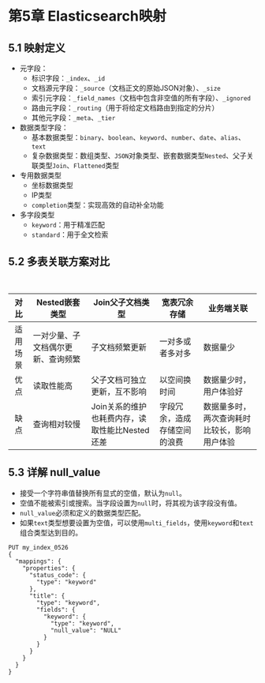 # 第5章 Elasticsearch映射

## 5.1 映射定义

- 元字段：
  - 标识字段：`_index`、`_id`
  - 文档源元字段：`_source`（文档正文的原始JSON对象）、`_size`
  - 索引元字段：`_field_names`（文档中包含非空值的所有字段）、`_ignored`
  - 路由元字段：`_routing`（用于将给定文档路由到指定的分片）
  - 其他元字段：`_meta`、`_tier`  
- 数据类型字段：
  - 基本数据类型：`binary`、`boolean`、`keyword`、`number`、`date`、`alias`、`text`
  - 复杂数据类型：数组类型、`JSON`对象类型、嵌套数据类型`Nested`、父子关联类型`Join`、`Flattened`类型  
- 专用数据类型
  - 坐标数据类型
  - IP类型
  - `completion`类型：实现高效的自动补全功能  
- 多字段类型
  - `keyword`：用于精准匹配
  - `standard`：用于全文检索

## 5.2 多表关联方案对比

​    

|   对比   | Nested嵌套类型                     | Join父子文档类型                               | 宽表冗余存储                 | 业务端关联                                   |
| :------: | ---------------------------------- | ---------------------------------------------- | ---------------------------- | -------------------------------------------- |
| 适用场景 | 一对少量、子文档偶尔更新、查询频繁 | 子文档频繁更新                                 | 一对多或者多对多             | 数据量少                                     |
|   优点   | 读取性能高                         | 父子文档可独立更新，互不影响                   | 以空间换时间                 | 数据量少时，用户体验好                       |
|   缺点   | 查询相对较慢                       | Join关系的维护也耗费内存，读取性能比Nested还差 | 字段冗余，造成存储空间的浪费 | 数据量多时，两次查询耗时比较长，影响用户体验 |

## 5.3 详解 null_value

- 接受一个字符串值替换所有显式的空值，默认为`null`。
- 空值不能被索引或搜索。当字段设置为`null`时，将其视为该字段没有值。
- `null_value`必须和定义的数据类型匹配。
- 如果`text`类型想要设置为空值，可以使用`multi_fields`，使用`keyword`和`text`组合类型达到目的。

```edql
PUT my_index_0526
{
  "mappings": {
    "properties": {
      "status_code": {
        "type": "keyword"
      },
      "title": {
        "type": "keyword",
        "fields": {
          "keyword": {
            "type": "keyword",
            "null_value": "NULL"
          }  
        }
      }
    }
  }
}
```

